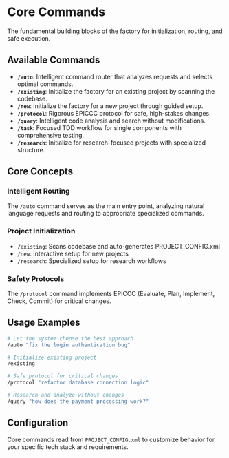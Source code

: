 # Core Commands

The fundamental building blocks of the factory for initialization, routing, and safe execution.

## Available Commands

*   **`/auto`**: Intelligent command router that analyzes requests and selects optimal commands.
*   **`/existing`**: Initialize the factory for an existing project by scanning the codebase.
*   **`/new`**: Initialize the factory for a new project through guided setup.
*   **`/protocol`**: Rigorous EPICCC protocol for safe, high-stakes changes.
*   **`/query`**: Intelligent code analysis and search without modifications.
*   **`/task`**: Focused TDD workflow for single components with comprehensive testing.
*   **`/research`**: Initialize for research-focused projects with specialized structure.

## Core Concepts

### Intelligent Routing
The `/auto` command serves as the main entry point, analyzing natural language requests and routing to appropriate specialized commands.

### Project Initialization
- `/existing`: Scans codebase and auto-generates PROJECT_CONFIG.xml
- `/new`: Interactive setup for new projects
- `/research`: Specialized setup for research workflows

### Safety Protocols
The `/protocol` command implements EPICCC (Evaluate, Plan, Implement, Check, Commit) for critical changes.

## Usage Examples

```bash
# Let the system choose the best approach
/auto "fix the login authentication bug"

# Initialize existing project
/existing

# Safe protocol for critical changes
/protocol "refactor database connection logic"

# Research and analyze without changes
/query "how does the payment processing work?"
```

## Configuration

Core commands read from `PROJECT_CONFIG.xml` to customize behavior for your specific tech stack and requirements. 